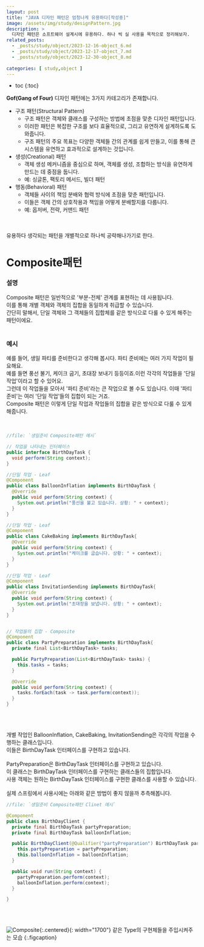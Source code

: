 ```yaml
---
layout: post
title: "JAVA 디자인 패턴은 엄청나게 유용하다[작성중]"
image: /assets/img/study/designPattern.jpg
description: >
  디자인 패턴은 소프트웨어 설계시에 유용하다. 하나 씩 실 사용을 목적으로 정리해보자.
related_posts:
  - _posts/study/object/2023-12-16-object_6.md
  - _posts/study/object/2023-12-17-object_7.md
  - _posts/study/object/2023-12-30-object_8.md
  
categories: [ study,object ]
---
```


* toc
{:toc}

**Gof(Gang of Four)** 디자인 패턴에는 3가지 카테고리가 존재합니다.<br>

* 구조 패턴(Structural Pattern)
  * 구조 패턴은 객체와 클래스를 구성하는 방법에 초점을 맞춘 디자인 패턴입니다. 
  * 이러한 패턴은 복잡한 구조를 보다 효율적으로, 그리고 유연하게 설계하도록 도와줍니다. 
  * 구조 패턴의 주요 목표는 다양한 객체들 간의 관계를 쉽게 만들고, 이를 통해 큰 시스템을 유연하고 효과적으로 설계하는 것입니다.
* 생성(Creational) 패턴
  * 객체 생성 메커니즘을 중심으로 하며, 객체를 생성, 조합하는 방식을 유연하게 만드는 데 중점을 둡니다.
  * 예: 싱글톤, 팩토리 메서드, 빌더 패턴
* 행동(Behavioral) 패턴
  * 객체들 사이의 책임 분배와 협력 방식에 초점을 맞춘 패턴입니다. 
  * 이들은 객체 간의 상호작용과 책임을 어떻게 분배할지를 다룹니다.
  * 예: 옵저버, 전략, 커맨드 패턴


<br>
<br>
유용하다 생각되는 패턴을 개별적으로 하나씩 공략해나가기로 한다.<br>



# Composite패턴

### 설명
Composite 패턴은 일반적으로 '부분-전체' 관계를 표현하는 데 사용됩니다.<br>
이를 통해 개별 객체와 객체의 집합을 동일하게 취급할 수 있습니다.<br>
간단히 말해서, 단일 객체와 그 객체들의 집합체를 같은 방식으로 다룰 수 있게 해주는 패턴이에요.<br>
<br>

### 예시

예를 들어, 생일 파티를 준비한다고 생각해 봅시다. 파티 준비에는 여러 가지 작업이 필요해요.<br>
예를 들면 풍선 불기, 케이크 굽기, 초대장 보내기 등등이죠.이런 각각의 작업들을 '단일 작업'이라고 할 수 있어요. <br>
그런데 이 작업들을 모아서 '파티 준비'라는 큰 작업으로 볼 수도 있습니다. 이때 '파티 준비'는 여러 '단일 작업'들의 집합이 되는 거죠. <br>
Composite 패턴은 이렇게 단일 작업과 작업들의 집합을 같은 방식으로 다룰 수 있게 해줍니다.<br>
<br>
<br>

~~~java
//file: `생일준비 Composite패턴 예시`

// 작업을 나타내는 인터페이스
public interface BirthDayTask {
  void perform(String context);
}

//단일 작업 - Leaf
@Component
public class BalloonInflation implements BirthDayTask {
  @Override
  public void perform(String context) {
    System.out.println("풍선을 불고 있습니다. 상황: " + context);
  }
}

//단일 작업 - Leaf
@Component
public class CakeBaking implements BirthDayTask{
  @Override
  public void perform(String context) {
    System.out.println("케이크를 굽습니다. 상황: " + context);
  }
}

//단일 작업 - Leaf
@Component
public class InvitationSending implements BirthDayTask{
  @Override
  public void perform(String context) {
    System.out.println("초대장을 보냅니다. 상황: " + context);
  }
}


// 작업들의 집합 - Composite
@Component
public class PartyPreparation implements BirthDayTask{
  private final List<BirthDayTask> tasks;

  public PartyPreparation(List<BirthDayTask> tasks) {
    this.tasks = tasks;
  }

  @Override
  public void perform(String context) {
    tasks.forEach(task -> task.perform(context));
  }
}

~~~

<br>
<br>

개별 작업인 BalloonInflation, CakeBaking, InvitationSending은 각각의 작업을 수행하는 클래스입니다.<br>
이들은 BirthDayTask 인터페이스를 구현하고 있습니다. <br>
<br>
PartyPreparation은 BirthDayTask 인터페이스를 구현하고 있습니다. <br>
이 클래스는 BirthDayTask 인터페이스를 구현하는 클래스들의 집합입니다. <br>
사용 객체는 원하는 BirthDayTask 인터페이스를 구현한 클래스를 사용할 수 있습니다. <br>
<br>
실제 스프링에서 사용시에는 아래와 같은 방법이 좋지 않을까 추측해봅니다.<br>

~~~java
//file: `생일준비 Composite패턴 Clinet 예시`

@Component
public class BirthDayClient {
  private final BirthDayTask partyPreparation;
  private final BirthDayTask balloonInflation;

  public BirthDayClient(@Qualifier("partyPreparation") BirthDayTask partyPreparation, @Qualifier("balloonInflation") BirthDayTask balloonInflation) {
    this.partyPreparation = partyPreparation;
    this.balloonInflation = balloonInflation;
  }

  public void run(String context) {
    partyPreparation.perform(context);
    balloonInflation.perform(context);
  }

}
~~~

<br>
<br>

![Composite](https://github.com/nomoreFt/nomoreFt.github.io/assets/37995817/caf4b1ae-9e7a-46ef-bcdd-da9952f85857){:.centered}{: width="1700"}
같은 Type의 구현체들을 주입시켜주는 모습
{:.figcaption}
